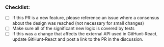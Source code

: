 <!--
  Thanks for filing a pull request on React Apollo!

  A few automated bots may chime in on your PR. They are here to help
  with reviewing and ensuring React Apollo is production ready after each
  pull request merge.

    - meteor-bot will respond asking you to sign the CLA if this is your first PR.
      It may also respond with warnings, messages, or fail the build if something is off.
      Don't worry, it'll help you to fix what is broken!

    - bundlesize is a status check to keep the footprint of React Apollo as small as possible.

    - travis-ci will run tests, checking style of code, and generally make
      sure everything is working as expected

  Please look at the following checklist to ensure that your PR
  can be accepted quickly:
-->

### Checklist:

* [ ] If this PR is a new feature, please reference an issue where a consensus about the design was reached (not necessary for small changes)
* [ ] Make sure all of the significant new logic is covered by tests
* [ ] If this was a change that affects the external API used in GitHunt-React, update GitHunt-React and post a link to the PR in the discussion.
